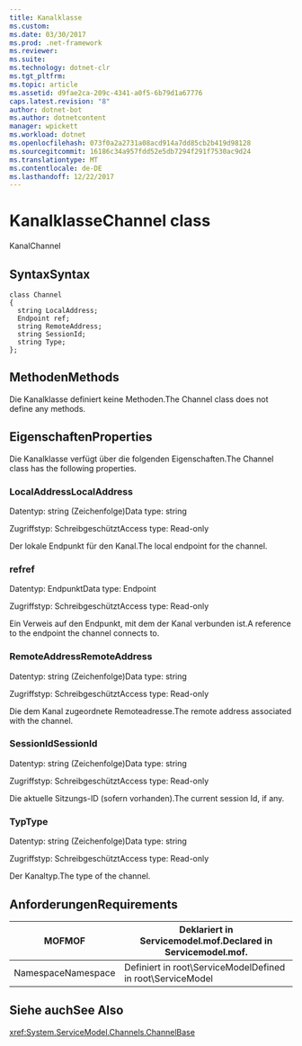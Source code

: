 ```yaml
---
title: Kanalklasse
ms.custom: 
ms.date: 03/30/2017
ms.prod: .net-framework
ms.reviewer: 
ms.suite: 
ms.technology: dotnet-clr
ms.tgt_pltfrm: 
ms.topic: article
ms.assetid: d9fae2ca-209c-4341-a0f5-6b79d1a67776
caps.latest.revision: "8"
author: dotnet-bot
ms.author: dotnetcontent
manager: wpickett
ms.workload: dotnet
ms.openlocfilehash: 073f0a2a2731a08acd914a7dd85cb2b419d98128
ms.sourcegitcommit: 16186c34a957fdd52e5db7294f291f7530ac9d24
ms.translationtype: MT
ms.contentlocale: de-DE
ms.lasthandoff: 12/22/2017
---
```

# <a name="channel-class"></a><span data-ttu-id="7d968-102">Kanalklasse</span><span class="sxs-lookup"><span data-stu-id="7d968-102">Channel class</span></span>
<span data-ttu-id="7d968-103">Kanal</span><span class="sxs-lookup"><span data-stu-id="7d968-103">Channel</span></span>  
  
## <a name="syntax"></a><span data-ttu-id="7d968-104">Syntax</span><span class="sxs-lookup"><span data-stu-id="7d968-104">Syntax</span></span>  
  
```  
class Channel  
{  
  string LocalAddress;  
  Endpoint ref;  
  string RemoteAddress;  
  string SessionId;  
  string Type;  
};  
```  
  
## <a name="methods"></a><span data-ttu-id="7d968-105">Methoden</span><span class="sxs-lookup"><span data-stu-id="7d968-105">Methods</span></span>  
 <span data-ttu-id="7d968-106">Die Kanalklasse definiert keine Methoden.</span><span class="sxs-lookup"><span data-stu-id="7d968-106">The Channel class does not define any methods.</span></span>  
  
## <a name="properties"></a><span data-ttu-id="7d968-107">Eigenschaften</span><span class="sxs-lookup"><span data-stu-id="7d968-107">Properties</span></span>  
 <span data-ttu-id="7d968-108">Die Kanalklasse verfügt über die folgenden Eigenschaften.</span><span class="sxs-lookup"><span data-stu-id="7d968-108">The Channel class has the following properties.</span></span>  
  
### <a name="localaddress"></a><span data-ttu-id="7d968-109">LocalAddress</span><span class="sxs-lookup"><span data-stu-id="7d968-109">LocalAddress</span></span>  
 <span data-ttu-id="7d968-110">Datentyp: string (Zeichenfolge)</span><span class="sxs-lookup"><span data-stu-id="7d968-110">Data type: string</span></span>  
  
 <span data-ttu-id="7d968-111">Zugriffstyp: Schreibgeschützt</span><span class="sxs-lookup"><span data-stu-id="7d968-111">Access type: Read-only</span></span>  
  
 <span data-ttu-id="7d968-112">Der lokale Endpunkt für den Kanal.</span><span class="sxs-lookup"><span data-stu-id="7d968-112">The local endpoint for the channel.</span></span>  
  
### <a name="ref"></a><span data-ttu-id="7d968-113">ref</span><span class="sxs-lookup"><span data-stu-id="7d968-113">ref</span></span>  
 <span data-ttu-id="7d968-114">Datentyp: Endpunkt</span><span class="sxs-lookup"><span data-stu-id="7d968-114">Data type: Endpoint</span></span>  
  
 <span data-ttu-id="7d968-115">Zugriffstyp: Schreibgeschützt</span><span class="sxs-lookup"><span data-stu-id="7d968-115">Access type: Read-only</span></span>  
  
 <span data-ttu-id="7d968-116">Ein Verweis auf den Endpunkt, mit dem der Kanal verbunden ist.</span><span class="sxs-lookup"><span data-stu-id="7d968-116">A reference to the endpoint the channel connects to.</span></span>  
  
### <a name="remoteaddress"></a><span data-ttu-id="7d968-117">RemoteAddress</span><span class="sxs-lookup"><span data-stu-id="7d968-117">RemoteAddress</span></span>  
 <span data-ttu-id="7d968-118">Datentyp: string (Zeichenfolge)</span><span class="sxs-lookup"><span data-stu-id="7d968-118">Data type: string</span></span>  
  
 <span data-ttu-id="7d968-119">Zugriffstyp: Schreibgeschützt</span><span class="sxs-lookup"><span data-stu-id="7d968-119">Access type: Read-only</span></span>  
  
 <span data-ttu-id="7d968-120">Die dem Kanal zugeordnete Remoteadresse.</span><span class="sxs-lookup"><span data-stu-id="7d968-120">The remote address associated with the channel.</span></span>  
  
### <a name="sessionid"></a><span data-ttu-id="7d968-121">SessionId</span><span class="sxs-lookup"><span data-stu-id="7d968-121">SessionId</span></span>  
 <span data-ttu-id="7d968-122">Datentyp: string (Zeichenfolge)</span><span class="sxs-lookup"><span data-stu-id="7d968-122">Data type: string</span></span>  
  
 <span data-ttu-id="7d968-123">Zugriffstyp: Schreibgeschützt</span><span class="sxs-lookup"><span data-stu-id="7d968-123">Access type: Read-only</span></span>  
  
 <span data-ttu-id="7d968-124">Die aktuelle Sitzungs-ID (sofern vorhanden).</span><span class="sxs-lookup"><span data-stu-id="7d968-124">The current session Id, if any.</span></span>  
  
### <a name="type"></a><span data-ttu-id="7d968-125">Typ</span><span class="sxs-lookup"><span data-stu-id="7d968-125">Type</span></span>  
 <span data-ttu-id="7d968-126">Datentyp: string (Zeichenfolge)</span><span class="sxs-lookup"><span data-stu-id="7d968-126">Data type: string</span></span>  
  
 <span data-ttu-id="7d968-127">Zugriffstyp: Schreibgeschützt</span><span class="sxs-lookup"><span data-stu-id="7d968-127">Access type: Read-only</span></span>  
  
 <span data-ttu-id="7d968-128">Der Kanaltyp.</span><span class="sxs-lookup"><span data-stu-id="7d968-128">The type of the channel.</span></span>  
  
## <a name="requirements"></a><span data-ttu-id="7d968-129">Anforderungen</span><span class="sxs-lookup"><span data-stu-id="7d968-129">Requirements</span></span>  
  
|<span data-ttu-id="7d968-130">MOF</span><span class="sxs-lookup"><span data-stu-id="7d968-130">MOF</span></span>|<span data-ttu-id="7d968-131">Deklariert in Servicemodel.mof.</span><span class="sxs-lookup"><span data-stu-id="7d968-131">Declared in Servicemodel.mof.</span></span>|  
|---------|-----------------------------------|  
|<span data-ttu-id="7d968-132">Namespace</span><span class="sxs-lookup"><span data-stu-id="7d968-132">Namespace</span></span>|<span data-ttu-id="7d968-133">Definiert in root\ServiceModel</span><span class="sxs-lookup"><span data-stu-id="7d968-133">Defined in root\ServiceModel</span></span>|  
  
## <a name="see-also"></a><span data-ttu-id="7d968-134">Siehe auch</span><span class="sxs-lookup"><span data-stu-id="7d968-134">See Also</span></span>  
 <xref:System.ServiceModel.Channels.ChannelBase>
